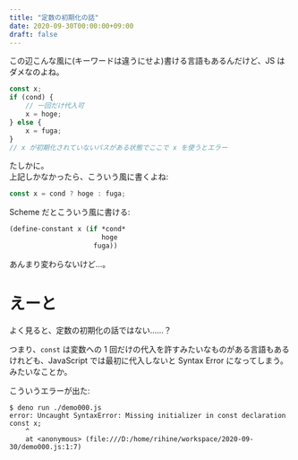 ```yaml
---
title: "定数の初期化の話"
date: 2020-09-30T00:00:00+09:00
draft: false
---
```


この辺こんな風に(キーワードは違うにせよ)書ける言語もあるんだけど、JS はダメなのよね。

``` javascript
const x;
if (cond) {
    // 一回だけ代入可
    x = hoge;
} else {
    x = fuga;
}
// x が初期化されていないパスがある状態でここで x を使うとエラー
```

たしかに。  
上記しかなかったら、こういう風に書くよね:

``` javascript
const x = cond ? hoge : fuga;
```

Scheme だとこういう風に書ける:

``` scheme
(define-constant x (if *cond*
                       hoge
                     fuga))
```

あんまり変わらないけど...。

# えーと

よく見ると、定数の初期化の話ではない......？

つまり、`const` は変数への 1
回だけの代入を許すみたいなものがある言語もあるけれども、JavaScript
では最初に代入しないと Syntax Error になってしまう。 みたいなことか。

こういうエラーが出た:

    $ deno run ./demo000.js
    error: Uncaught SyntaxError: Missing initializer in const declaration
    const x;
        ^
        at <anonymous> (file:///D:/home/rihine/workspace/2020-09-30/demo000.js:1:7)
